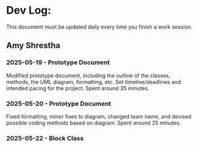 # Dev Log:

This document must be updated daily every time you finish a work session.

## Amy Shrestha

### 2025-05-19 - Prototype Document
Modified prototype document, including the outline of the classes, methods, the UML diagram, formatting, etc. Set timeline/deadlines and intended pacing for the project. Spent around 35 minutes.

### 2025-05-20 - Prototype Document
Fixed formatting, minor fixes to diagram, changed team name, and devised possible coding methods based on diagram. Spent around 25 minutes.

### 2025-05-22 - Block Class
